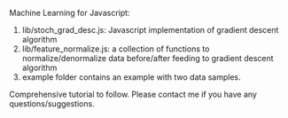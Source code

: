 Machine Learning for Javascript:

1. lib/stoch_grad_desc.js: Javascript implementation of gradient descent algorithm
2. lib/feature_normalize.js: a collection of functions to normalize/denormalize data before/after feeding to gradient descent algorithm
3. example folder contains an example with two data samples.

Comprehensive tutorial to follow. Please contact me if you have any questions/suggestions.